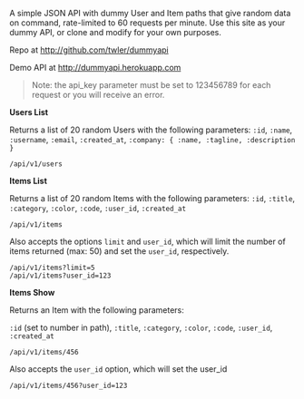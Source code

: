 A simple JSON API with dummy User and Item paths that give random data on command, rate-limited to 60 requests per minute.  Use this site as your dummy API, or clone and modify for your own purposes.

Repo at http://github.com/twler/dummyapi

Demo API at http://dummyapi.herokuapp.com

> Note: the api_key parameter must be set to 123456789 for each request or you will receive an error.

**Users List**

Returns a list of 20 random Users with the following parameters:
`:id`, `:name`, `:username`, `:email`, `:created_at`, `:company: {
:name, :tagline, :description }`

    /api/v1/users

**Items List**

Returns a list of 20 random Items with the following parameters:
`:id`, `:title`, `:category`, `:color`, `:code`, `:user_id`, `:created_at`

    /api/v1/items

Also accepts the options `limit` and `user_id`, which will limit the number of items returned (max: 50) and set the `user_id`, respectively.

    /api/v1/items?limit=5
    /api/v1/items?user_id=123

**Items Show**

Returns an Item with the following parameters:

`:id` (set to number in path), `:title`, `:category`, `:color`, `:code`, `:user_id`, `:created_at`

    /api/v1/items/456
    
Also accepts the `user_id` option, which will set the user_id

    /api/v1/items/456?user_id=123